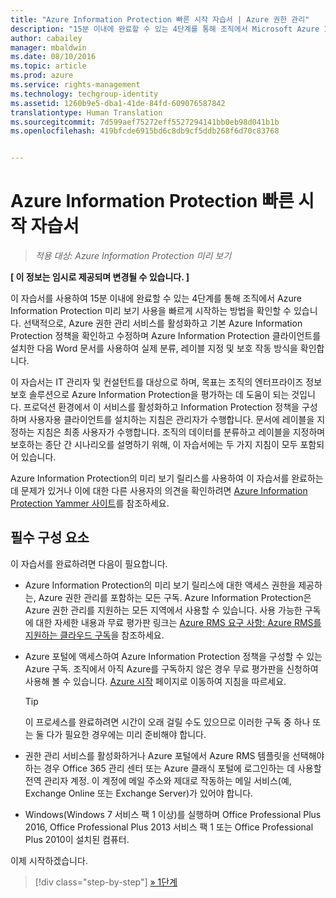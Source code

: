 ```yaml
---
title: "Azure Information Protection 빠른 시작 자습서 | Azure 권한 관리"
description: "15분 이내에 완료할 수 있는 4단계를 통해 조직에서 Microsoft Azure Information Protection 사용을 빠르게 시작하는 방법을 확인할 수 있는 소개 자습서입니다."
author: cabailey
manager: mbaldwin
ms.date: 08/10/2016
ms.topic: article
ms.prod: azure
ms.service: rights-management
ms.technology: techgroup-identity
ms.assetid: 1260b9e5-dba1-41de-84fd-609076587842
translationtype: Human Translation
ms.sourcegitcommit: 7d599aef75272eff5527294141bb0eb98d041b1b
ms.openlocfilehash: 419bfcde6915bd6c8db9cf5ddb268f6d70c83768


---
```


# Azure Information Protection 빠른 시작 자습서 

>*적용 대상: Azure Information Protection 미리 보기*

**[ 이 정보는 임시로 제공되며 변경될 수 있습니다. ]**

이 자습서를 사용하여 15분 이내에 완료할 수 있는 4단계를 통해 조직에서 Azure Information Protection 미리 보기 사용을 빠르게 시작하는 방법을 확인할 수 있습니다. 선택적으로, Azure 권한 관리 서비스를 활성화하고 기본 Azure Information Protection 정책을 확인하고 수정하며 Azure Information Protection 클라이언트를 설치한 다음 Word 문서를 사용하여 실제 분류, 레이블 지정 및 보호 작동 방식을 확인합니다.

이 자습서는 IT 관리자 및 컨설턴트를 대상으로 하며, 목표는 조직의 엔터프라이즈 정보 보호 솔루션으로 Azure Information Protection을 평가하는 데 도움이 되는 것입니다. 프로덕션 환경에서 이 서비스를 활성화하고 Information Protection 정책을 구성하며 사용자용 클라이언트를 설치하는 지침은 관리자가 수행합니다. 문서에 레이블을 지정하는 지침은 최종 사용자가 수행합니다. 조직의 데이터를 분류하고 레이블을 지정하며 보호하는 종단 간 시나리오를 설명하기 위해, 이 자습서에는 두 가지 지침이 모두 포함되어 있습니다. 

Azure Information Protection의 미리 보기 릴리스를 사용하여 이 자습서를 완료하는 데 문제가 있거나 이에 대한 다른 사용자의 의견을 확인하려면 [Azure Information Protection Yammer 사이트](https://www.yammer.com/askipteam/#/threads/inGroup?type=in_group&feedId=8652489&view=all)를 참조하세요.

## 필수 구성 요소 
이 자습서를 완료하려면 다음이 필요합니다.

- Azure Information Protection의 미리 보기 릴리스에 대한 액세스 권한을 제공하는, Azure 권한 관리를 포함하는 모든 구독. Azure Information Protection은 Azure 권한 관리를 지원하는 모든 지역에서 사용할 수 있습니다. 사용 가능한 구독에 대한 자세한 내용과 무료 평가판 링크는 [Azure RMS 요구 사항: Azure RMS를 지원하는 클라우드 구독](../get-started/requirements-subscriptions.md)을 참조하세요.

- Azure 포털에 액세스하여 Azure Information Protection 정책을 구성할 수 있는 Azure 구독. 조직에서 아직 Azure를 구독하지 않은 경우 무료 평가판을 신청하여 사용해 볼 수 있습니다. [Azure 시작](https://account.windowsazure.com/organization) 페이지로 이동하여 지침을 따르세요.

  > [!TIP] 
  > 이 프로세스를 완료하려면 시간이 오래 걸릴 수도 있으므로 이러한 구독 중 하나 또는 둘 다가 필요한 경우에는 미리 준비해야 합니다.

- 권한 관리 서비스를 활성화하거나 Azure 포털에서 Azure RMS 템플릿을 선택해야 하는 경우 Office 365 관리 센터 또는 Azure 클래식 포털에 로그인하는 데 사용할 전역 관리자 계정. 이 계정에 메일 주소와 제대로 작동하는 메일 서비스(예, Exchange Online 또는 Exchange Server)가 있어야 합니다.

- Windows(Windows 7 서비스 팩 1 이상)를 실행하며 Office Professional Plus 2016, Office Professional Plus 2013 서비스 팩 1 또는 Office Professional Plus 2010이 설치된 컴퓨터. 

이제 시작하겠습니다.

>[!div class="step-by-step"]
[&#187; 1단계](infoprotect-tutorial-step1.md)





<!--HONumber=Aug16_HO2-->


